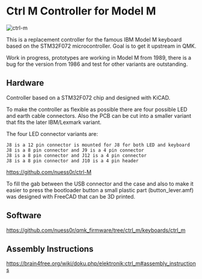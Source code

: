 # Ctrl M Controller for Model M

![ctrl-m](https://brain4free.org/wiki/lib/exe/fetch.php/elektronik:modelm:img_20221218_200726.jpg)


This is a replacement controller for the famous IBM Model M keyboard based on the STM32F072 microcontroller. Goal is to get it upstream in QMK.

Work in progress, prototypes are working in Model M from 1989, there is a bug for the version from 1986 and test for other variants are outstanding.

## Hardware

Controller based on a STM32F072 chip and designed with KiCAD.

To make the controller as flexible as possible there are four possible LED and earth cable connectors. Also the PCB can be cut into a smaller variant that fits the later IBM/Lexmark variant.

The four LED connector variants are:

    J8 is a 12 pin connector is mounted for J8 for both LED and keyboard
    J8 is a 8 pin connector and J9 is a 4 pin connector
    J8 is a 8 pin connector and J12 is a 4 pin connector
    J8 is a 8 pin connector and J10 is a 4 pin header

https://github.com/nuess0r/ctrl-M

To fill the gab between the USB connector and the case and also to make it easier to press the bootloader button a small plastic part (button_lever.amf) was designed with FreeCAD that can be 3D printed.

## Software

https://github.com/nuess0r/qmk_firmware/tree/ctrl_m/keyboards/ctrl_m

## Assembly Instructions

https://brain4free.org/wiki/doku.php/elektronik:ctrl_m#assembly_instructions
